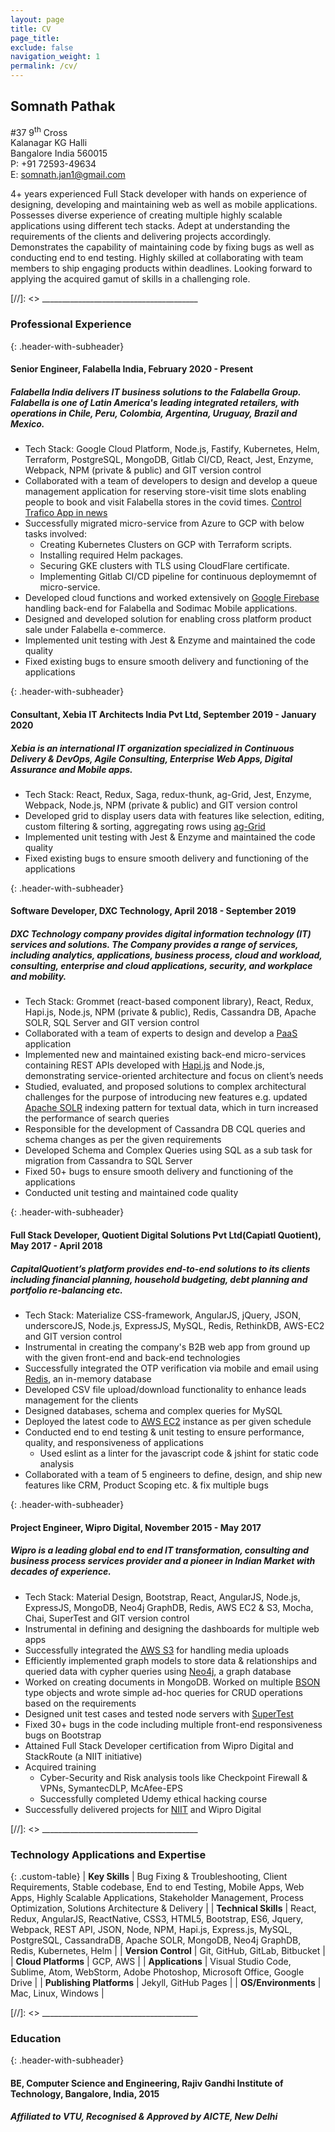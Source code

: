 ```yaml
---
layout: page
title: CV
page_title:
exclude: false
navigation_weight: 1
permalink: /cv/
---
```


<!-- [Download CV](/path/to/cv.pdf) -->

## Somnath Pathak

#37 9<sup>th</sup> Cross  
Kalanagar KG Halli  
Bangalore India 560015  
P: +91 72593-49634  
E: somnath.jan1@gmail.com  

4+ years experienced Full Stack developer with hands on experience of designing, developing and maintaining web as well as mobile applications. Possesses diverse experience of creating multiple highly scalable applications using different tech stacks. Adept at understanding the requirements of the clients and delivering projects accordingly. Demonstrates the capability of maintaining code by fixing bugs as well as conducting end to end testing. Highly skilled at collaborating with team members to ship engaging products within deadlines. Looking forward to applying the acquired gamut of skills in a challenging role.

[//]: <> _______________________________________  

### Professional Experience

{: .header-with-subheader}
#### Senior Engineer, Falabella India, February 2020 - Present            
##### *Falabella India delivers IT business solutions to the Falabella Group. Falabella is one of Latin America's leading integrated retailers, with operations in Chile, Peru, Colombia, Argentina, Uruguay, Brazil and Mexico.*
+ Tech Stack: Google Cloud Platform, Node.js, Fastify, Kubernetes, Helm, Terraform, PostgreSQL, MongoDB, Gitlab CI/CD, React, Jest, Enzyme, Webpack, NPM (private & public) and GIT version control
+ Collaborated with a team of developers to design and develop a queue management application for reserving store-visit time slots enabling people to book and visit Falabella stores in the covid times. [Control Trafico App in news](https://www.mercadonegro.pe/retail/mallplaza-crea-reserva-tu-visita-una-manera-ordenada-de-programar-asistencias/)
+ Successfully migrated micro-service from Azure to GCP with below tasks involved:
    - Creating Kubernetes Clusters on GCP with Terraform scripts.
    - Installing required Helm packages.
    - Securing GKE clusters with TLS using CloudFlare certificate.
    - Implementing Gitlab CI/CD pipeline for continuous deploymemnt of micro-service.
+ Developed cloud functions and worked extensively on [Google Firebase](https://firebase.google.com/) handling back-end for Falabella and Sodimac Mobile applications.
+ Designed and developed solution for enabling cross platform product sale under Falabella e-commerce.
+ Implemented unit testing with Jest & Enzyme and maintained the code quality
+ Fixed existing bugs to ensure smooth delivery and functioning of the applications

{: .header-with-subheader}
#### Consultant, Xebia IT Architects India Pvt Ltd, September 2019 - January 2020      
##### *Xebia is an international IT organization specialized in Continuous Delivery & DevOps, Agile Consulting, Enterprise Web Apps, Digital Assurance and Mobile apps.*
+ Tech Stack: React, Redux, Saga, redux-thunk, ag-Grid, Jest, Enzyme, Webpack, Node.js, NPM (private & public) and GIT version control
+ Developed grid to display users data with features like selection, editing, custom filtering & sorting, aggregating rows using [ag-Grid](https://www.ag-grid.com/)
+ Implemented unit testing with Jest & Enzyme and maintained the code quality
+ Fixed existing bugs to ensure smooth delivery and functioning of the applications

{: .header-with-subheader}
#### Software Developer, DXC Technology, April 2018 - September 2019        
##### *DXC Technology company provides digital information technology (IT) services and solutions. The Company provides a range of services, including analytics, applications, business process, cloud and workload, consulting, enterprise and cloud applications, security, and workplace and mobility.*
+ Tech Stack: Grommet (react-based component library), React, Redux, Hapi.js, Node.js, NPM (private & public), Redis, Cassandra DB, Apache SOLR, SQL Server and GIT version control
+ Collaborated with a team of experts to design and develop a [PaaS](https://en.wikipedia.org/wiki/Platform_as_a_service) application
+ Implemented new and maintained existing back-end micro-services containing REST APIs developed with [Hapi.js](https://hapi.dev/) and Node.js, demonstrating service-oriented architecture and focus on client’s needs
+ Studied, evaluated, and proposed solutions to complex architectural challenges for the purpose of introducing new features e.g. updated [Apache SOLR](https://lucene.apache.org/solr/) indexing pattern for textual data, which in turn increased the performance of search queries
+ Responsible for the development of Cassandra DB CQL queries and schema changes as per the given requirements
+ Developed Schema and Complex Queries using SQL as a sub task for migration from Cassandra to SQL Server
+ Fixed 50+ bugs to ensure smooth delivery and functioning of the applications
+ Conducted unit testing and maintained code quality

{: .header-with-subheader}
#### Full Stack Developer, Quotient Digital Solutions Pvt Ltd(Capiatl Quotient), May 2017 - April 2018          
##### *CapitalQuotient’s platform provides end-to-end solutions to its clients including financial planning, household budgeting, debt planning and portfolio re-balancing etc.*
+ Tech Stack: Materialize CSS-framework, AngularJS, jQuery, JSON, underscoreJS, Node.js, ExpressJS, MySQL, Redis, RethinkDB, AWS-EC2 and GIT version control
+ Instrumental in creating the company's B2B web app from ground up with the given front-end and back-end technologies
+ Successfully integrated the OTP verification via mobile and email using [Redis](https://redis.io/), an in-memory database
+ Developed CSV file upload/download functionality to enhance leads management for the clients
+ Designed databases, schema and complex queries for MySQL
+ Deployed the latest code to [AWS EC2](https://aws.amazon.com/ec2/) instance as per given schedule
+ Conducted end to end testing & unit testing to ensure performance, quality, and responsiveness of applications
    + Used eslint as a linter for the javascript code & jshint for static code analysis
+ Collaborated with a team of 5 engineers to define, design, and ship new features like CRM, Product Scoping etc. & fix multiple bugs

{: .header-with-subheader}
#### Project Engineer, Wipro Digital, November 2015 - May 2017            
##### *Wipro is a leading global end to end IT transformation, consulting and business process services provider and a pioneer in Indian Market with decades of experience.*
+ Tech Stack: Material Design, Bootstrap, React, AngularJS, Node.js, ExpressJS, MongoDB, Neo4j GraphDB, Redis, AWS EC2 & S3, Mocha, Chai, SuperTest and GIT version control
+ Instrumental in defining and designing the dashboards for multiple web apps
+ Successfully integrated the [AWS S3](https://aws.amazon.com/s3/) for handling media uploads
+ Efficiently implemented graph models to store data & relationships and queried data with cypher queries using [Neo4j](https://neo4j.com/), a graph database
+ Worked on creating documents in MongoDB. Worked on multiple [BSON](https://docs.mongodb.com/manual/reference/bson-types/) type objects and wrote simple ad-hoc queries for CRUD operations based on the requirements
+ Designed unit test cases and tested node servers with [SuperTest](https://github.com/visionmedia/supertest#readme)
+ Fixed 30+ bugs in the code including multiple front-end responsiveness bugs on Bootstrap
+ Attained Full Stack Developer certification from Wipro Digital and StackRoute (a NIIT initiative)
+ Acquired training
    + Cyber-Security and Risk analysis tools like Checkpoint Firewall & VPNs, SymantecDLP, McAfee-EPS
    + Successfully completed Udemy ethical hacking course
+ Successfully delivered projects for [NIIT](https://www.niit.com/india/) and Wipro Digital

[//]: <> _______________________________________ 

### Technology Applications and Expertise

{: .custom-table}
| **Key Skills** | Bug Fixing & Troubleshooting, Client Requirements, Stable codebase, End to end Testing, Mobile Apps, Web Apps, Highly Scalable Applications, Stakeholder Management, Process Optimization, Solutions Architecture & Delivery |
| **Technical Skills** | React, Redux, AngularJS, ReactNative, CSS3, HTML5, Bootstrap, ES6, Jquery, Webpack, REST API, JSON, Node, NPM, Hapi.js, Express.js, MySQL, PostgreSQL, CassandraDB, Apache SOLR, MongoDB, Neo4j GraphDB, Redis, Kubernetes, Helm |
| **Version Control** | Git, GitHub, GitLab, Bitbucket |
| **Cloud Platforms** | GCP, AWS |
| **Applications** | Visual Studio Code, Sublime, Atom, WebStorm, Adobe Photoshop, Microsoft Office, Google Drive |
| **Publishing Platforms** | Jekyll, GitHub Pages |
| **OS/Environments** | Mac, Linux, Windows |

[//]: <> _______________________________________ 

### Education

{: .header-with-subheader}
#### BE, Computer Science and Engineering, Rajiv Gandhi Institute of Technology, Bangalore, India, 2015  
##### *Affiliated to VTU, Recognised & Approved by AICTE, New Delhi*

